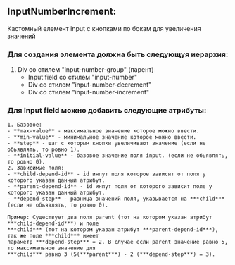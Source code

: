 ## InputNumberIncrement:
  Кастомный елемент input с кнопками по бокам для увеличения значений
  
  ### Для создания элемента должна быть следующуя иерархия:
  1. Div со стилем "input-number-group" (парент)
     - Input field со стилем "input-number"
     - Div со стилем "input-number-decrement"
     - Div со стилем "input-number-increment"
  
  ### Для Input field можно добавить следующие атрибуты:
    1. Базовое:
    - **max-value** - максимальное значение которое можно ввести.
    - **min-value** - минимальное значение которое можно ввести.
    - **step** - шаг с которым кнопки увеличивают значение (если не обьявлять, то ровно 1).
    - **initial-value** - базовое значение поля input. (если не обьявлять, то ровно 0).
    2. Зависимые поля:
    - **child-depend-id** - id инпут поля которое зависит от поля у которого указан данный атрибут.
    - **parent-depend-id** - id инпут поля от которого зависит поле у которого указан данный атрибут.
    - **depend-step** - разница значений поля, указывается на ***child*** (если не обьявлять, то ровно 0).

    Пример: Существует два поля parent (тот на котором указан атрибут ***child-depend-id***) и поле 
    ***child*** (тот на котором указан атрибут ***parent-depend-id***), так же поле ***child*** имеет
    параметр ***depend-step*** = 2. В случае если parent значение равно 5, то максимальное значение для
    ***child*** равно 3 (5(***parent***) - 2 (***depend-step***) = 3).